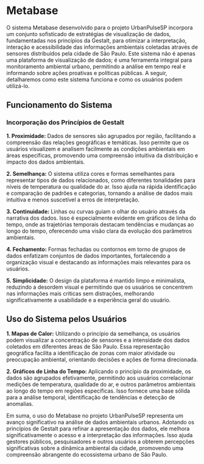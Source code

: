# Metabase

O sistema Metabase desenvolvido para o projeto UrbanPulseSP incorpora um conjunto sofisticado de estratégias de visualização de dados, fundamentadas nos princípios da Gestalt, para otimizar a interpretação, interação e acessibilidade das informações ambientais coletadas através de sensores distribuídos pela cidade de São Paulo. Este sistema não é apenas uma plataforma de visualização de dados; é uma ferramenta integral para monitoramento ambiental urbano, permitindo a análise em tempo real e informando sobre ações proativas e políticas públicas. A seguir, detalharemos como este sistema funciona e como os usuários podem utilizá-lo.

## Funcionamento do Sistema

### Incorporação dos Princípios de Gestalt

**1. Proximidade:** Dados de sensores são agrupados por região, facilitando a compreensão das relações geográficas e temáticas. Isso permite que os usuários visualizem e analisem facilmente as condições ambientais em áreas específicas, promovendo uma compreensão intuitiva da distribuição e impacto dos dados ambientais.

**2. Semelhança:** O sistema utiliza cores e formas semelhantes para representar tipos de dados relacionados, como diferentes tonalidades para níveis de temperatura ou qualidade do ar. Isso ajuda na rápida identificação e comparação de padrões e categorias, tornando a análise de dados mais intuitiva e menos suscetível a erros de interpretação.

**3. Continuidade:** Linhas ou curvas guiam o olhar do usuário através da narrativa dos dados. Isso é especialmente evidente em gráficos de linha do tempo, onde as trajetórias temporais destacam tendências e mudanças ao longo do tempo, oferecendo uma visão clara da evolução dos parâmetros ambientais.

**4. Fechamento:** Formas fechadas ou contornos em torno de grupos de dados enfatizam conjuntos de dados importantes, fortalecendo a organização visual e destacando as informações mais relevantes para os usuários.

**5. Simplicidade:** O design da plataforma é mantido limpo e minimalista, reduzindo a desordem visual e permitindo que os usuários se concentrem nas informações mais críticas sem distrações, melhorando significativamente a usabilidade e a experiência geral do usuário.

## Uso do Sistema pelos Usuários

**1. Mapas de Calor:** Utilizando o princípio da semelhança, os usuários podem visualizar a concentração de sensores e a intensidade dos dados coletados em diferentes áreas de São Paulo. Essa representação geográfica facilita a identificação de zonas com maior atividade ou preocupação ambiental, orientando decisões e ações de forma direcionada.

**2. Gráficos de Linha do Tempo:** Aplicando o princípio da proximidade, os dados são agrupados efetivamente, permitindo aos usuários correlacionar medições de temperatura, qualidade do ar, e outros parâmetros ambientais ao longo do tempo em regiões específicas. Isso fornece uma base sólida para a análise temporal, identificação de tendências e detecção de anomalias.


Em suma, o uso do Metabase no projeto UrbanPulseSP representa um avanço significativo na análise de dados ambientais urbanos. Adotando os princípios de Gestalt para refinar a apresentação dos dados, ele melhora significativamente o acesso e a interpretação das informações. Isso ajuda gestores públicos, pesquisadores e outros usuários a obterem percepções significativas sobre a dinâmica ambiental da cidade, promovendo uma compreensão abrangente do ecossistema urbano de São Paulo.